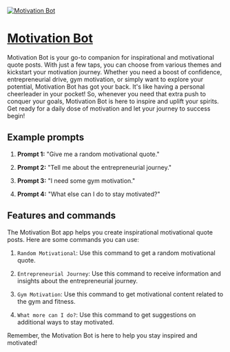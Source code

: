 [![Motivation Bot](https://files.oaiusercontent.com/file-0mwLkt4jBZhczjPJHRiBzQnV?se=2123-10-18T00%3A58%3A23Z&sp=r&sv=2021-08-06&sr=b&rscc=max-age%3D31536000%2C%20immutable&rscd=attachment%3B%20filename%3Db14e2bc5-2d10-42d9-b503-fefc4f9ed7f9.webp&sig=C%2Br8%2B%2BQcAjmWCgDcwCJO6R%2BkYjeCtQdOCl46qDgHzUA%3D)](https://chat.openai.com/g/g-KKoxAV6iK-motivation-bot)

# [Motivation Bot](https://chat.openai.com/g/g-KKoxAV6iK-motivation-bot)

Motivation Bot is your go-to companion for inspirational and motivational quote posts. With just a few taps, you can choose from various themes and kickstart your motivation journey. Whether you need a boost of confidence, entrepreneurial drive, gym motivation, or simply want to explore your potential, Motivation Bot has got your back. It's like having a personal cheerleader in your pocket! So, whenever you need that extra push to conquer your goals, Motivation Bot is here to inspire and uplift your spirits. Get ready for a daily dose of motivation and let your journey to success begin!

## Example prompts

1. **Prompt 1:** "Give me a random motivational quote."

2. **Prompt 2:** "Tell me about the entrepreneurial journey."

3. **Prompt 3:** "I need some gym motivation."

4. **Prompt 4:** "What else can I do to stay motivated?"

## Features and commands

The Motivation Bot app helps you create inspirational motivational quote posts. Here are some commands you can use:

1. `Random Motivational`: Use this command to get a random motivational quote.

2. `Entrepreneurial Journey`: Use this command to receive information and insights about the entrepreneurial journey.

3. `Gym Motivation`: Use this command to get motivational content related to the gym and fitness.

4. `What more can I do?`: Use this command to get suggestions on additional ways to stay motivated.

Remember, the Motivation Bot is here to help you stay inspired and motivated!